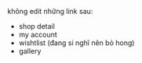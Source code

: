 không edit những link sau:
- shop detail
- my account
- wishtlist (đang si nghĩ nên bỏ hong)
- gallery
